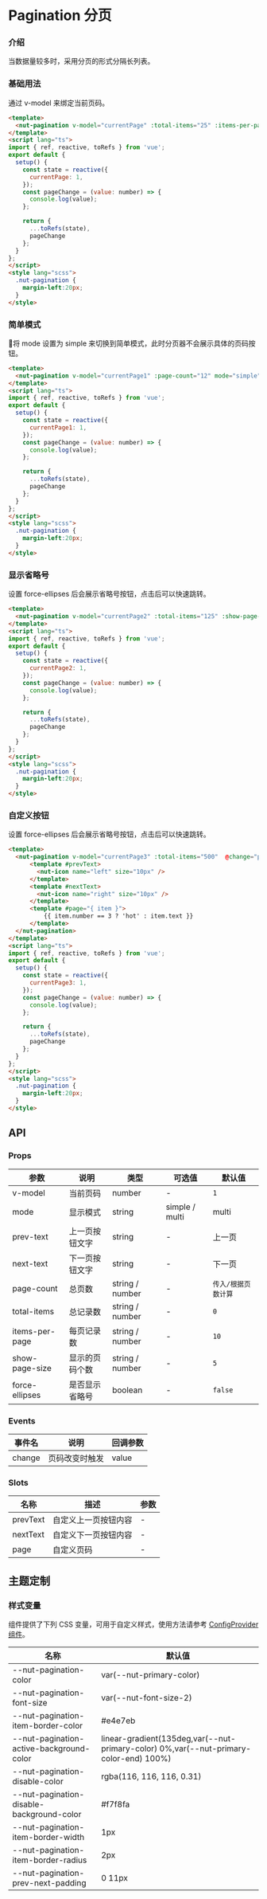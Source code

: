 # Pagination 分页

### 介绍

当数据量较多时，采用分页的形式分隔长列表。

### 基础用法

通过 v-model 来绑定当前页码。

```html
<template>
  <nut-pagination v-model="currentPage" :total-items="25" :items-per-page="5" @change="pageChange" />
</template>
<script lang="ts">
import { ref, reactive, toRefs } from 'vue';
export default {
  setup() {
    const state = reactive({
      currentPage: 1,
    });
    const pageChange = (value: number) => {
      console.log(value);
    };

    return {
      ...toRefs(state),
      pageChange
    };
  }
};
</script>
<style lang="scss">
  .nut-pagination {
    margin-left:20px;
  }
</style>
```

### 简单模式

将 mode 设置为 simple 来切换到简单模式，此时分页器不会展示具体的页码按钮。

```html
<template>
  <nut-pagination v-model="currentPage1" :page-count="12" mode="simple" @change="pageChange" />
</template>
<script lang="ts">
import { ref, reactive, toRefs } from 'vue';
export default {
  setup() {
    const state = reactive({
      currentPage1: 1,
    });
    const pageChange = (value: number) => {
      console.log(value);
    };

    return {
      ...toRefs(state),
      pageChange
    };
  }
};
</script>
<style lang="scss">
  .nut-pagination {
    margin-left:20px;
  }
</style>
```

### 显示省略号

设置 force-ellipses 后会展示省略号按钮，点击后可以快速跳转。

```html
<template>
  <nut-pagination v-model="currentPage2" :total-items="125" :show-page-size="3"  @change="pageChange"  force-ellipses/>
</template>
<script lang="ts">
import { ref, reactive, toRefs } from 'vue';
export default {
  setup() {
    const state = reactive({
      currentPage2: 1,
    });
    const pageChange = (value: number) => {
      console.log(value);
    };

    return {
      ...toRefs(state),
      pageChange
    };
  }
};
</script>
<style lang="scss">
  .nut-pagination {
    margin-left:20px;
  }
</style>
```

### 自定义按钮

设置 force-ellipses 后会展示省略号按钮，点击后可以快速跳转。

```html
<template>
  <nut-pagination v-model="currentPage3" :total-items="500"  @change="pageChange"  :show-page-size="5">
      <template #prevText>
        <nut-icon name="left" size="10px" />
      </template>
      <template #nextText>
        <nut-icon name="right" size="10px" />
      </template>
      <template #page="{ item }">
          {{ item.number == 3 ? 'hot' : item.text }}
      </template>
  </nut-pagination>
</template>
<script lang="ts">
import { ref, reactive, toRefs } from 'vue';
export default {
  setup() {
    const state = reactive({
      currentPage3: 1,
    });
    const pageChange = (value: number) => {
      console.log(value);
    };

    return {
      ...toRefs(state),
      pageChange
    };
  }
};
</script>
<style lang="scss">
  .nut-pagination {
    margin-left:20px;
  }
</style>
```

## API

### Props

| 参数           | 说明                       | 类型            | 可选值         | 默认值              |
|----------------|--------------------------|-----------------|----------------|---------------------|
| v-model        | 当前页码                   | number          | -              | `1`                 |
| mode           | 显示模式                    | string          | simple / multi | multi               |
| prev-text      | 上一页按钮文字             | string          | -              | 上一页              |
| next-text      | 下一页按钮文字             | string          | -              | 下一页              |
| page-count     | 总页数                     | string / number | -              | `传入/根据页数计算` |
| total-items    | 总记录数                   | string / number | -              | `0`                 |
| items-per-page | 每页记录数                 | string / number | -              | `10`                |
| show-page-size | 显示的页码个数             | string / number | -              | `5`                 |
| force-ellipses | 是否显示省略号             | boolean         | -              | `false`             |

### Events

| 事件名 | 说明           | 回调参数 |
|--------|--------------|----------|
| change | 页码改变时触发 | value    |

### Slots

| 名称     | 描述                 | 参数 |
|----------|--------------------|------|
| prevText | 自定义上一页按钮内容 | -    |
| nextText | 自定义下一页按钮内容 | -    |
| page     | 自定义页码           | -    |

## 主题定制

### 样式变量

组件提供了下列 CSS 变量，可用于自定义样式，使用方法请参考 [ConfigProvider 组件](/components/basic/configprovider)。

| 名称                                      | 默认值                                                                                |
|-------------------------------------------|---------------------------------------------------------------------------------------|
| --nut-pagination-color                    | var(--nut-primary-color)                                                              |
| --nut-pagination-font-size                | var(--nut-font-size-2)                                                                |
| --nut-pagination-item-border-color        | #e4e7eb                                                                               |
| --nut-pagination-active-background-color  | linear-gradient(135deg,var(--nut-primary-color) 0%,var(--nut-primary-color-end) 100%) |
| --nut-pagination-disable-color            | rgba(116, 116, 116, 0.31)                                                             |
| --nut-pagination-disable-background-color | #f7f8fa                                                                               |
| --nut-pagination-item-border-width        | 1px                                                                                   |
| --nut-pagination-item-border-radius       | 2px                                                                                   |
| --nut-pagination-prev-next-padding        | 0 11px                                                                                |
